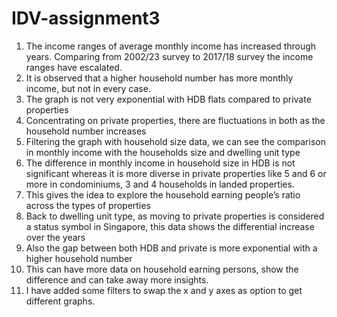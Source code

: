 # IDV-assignment3

1. The income ranges of average monthly income has increased through years. Comparing from 2002/23 survey to 2017/18 survey the income ranges have escalated.
2. It is observed that a higher household number has more monthly income, but not in every case.
3. The graph is not very exponential with HDB flats compared to private properties
4. Concentrating on private properties, there are fluctuations in both as the household number increases
5. Filtering the graph with household size data, we can see the comparison in monthly income with the households size and dwelling unit type
6. The difference in monthly income in household size in HDB is not significant whereas it is more diverse in private properties like 5 and 6 or more in condominiums, 3 and 4 households in landed properties.
7. This gives the idea to explore the household earning people’s ratio across the types of properties
8. Back to dwelling unit type, as moving to private properties is considered a status symbol in Singapore, this data shows the differential increase over the years
9. Also the gap between both HDB and private is more exponential with a higher household number
10. This can have more data on household earning persons, show the difference and can take away more insights.
11. I have added some filters to swap the x and y axes as option to get different graphs.
